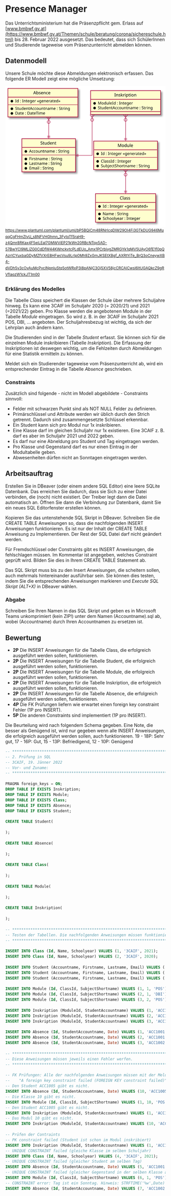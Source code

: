 # Presence Manager

Das Unterrichtsministerium hat die Präsenzpflicht gem. Erlass auf
[www.bmbwf.gv.at](https://www.bmbwf.gv.at/Themen/schule/beratung/corona/sichereschule.html)
bis 28. Februar 2022 ausgesetzt. Das bedeutet, dass sich SchülerInnen und Studierende tageweise
vom Präsenzunterricht abmelden können.

## Datenmodell

Unsere Schule möchte diese Abmeldungen elektronisch erfassen. Das folgende ER Modell zeigt
eine mögliche Umsetzung:

![](04_PresenceManager_Diagramm.svg)
<sup>
https://www.plantuml.com/plantuml/uml/bP5BQiCm48RNrIcqDlW29OI4Fi3GTkDUG946MuqqCgFHmZIvU_s8NFVHGhmn_3FytoTf5raH9-z4Qmr8RKax4F5eiLEal7GMWViEP21kWn20RBcNTqx5AD-57BwYCl9MLiZG0CdDfW44KWnckvtcPLdEUo_Amx1PCrbivgZMRGYk1qMV5UAyO6fE1f0pQAzrICYuxbaGDyMZfVXrE8HFwcVsu9LrIp0Mh9ZxGmJKSEtXBgf_AXRtYiTe_BrQ3oCneywXB4-dVDh5v3cOvAuMcPvclNpnIuStq5otWRxP3I8pANjC3Oj5XV58jcCRCAlCwsl6ltUGAQkcZ9gRVflaozW1ckJT1m00
</sup>
### Erklärung des Modelles

Die Tabelle *Class* speichert die Klassen der Schule über mehrere Schuljahre hinweg. Es kann eine
3CAIF im Schuljahr 2020 (= 2020/21) und 2021 (=2021/22) geben. Pro Klasse werden die angebotenen
Module in der Tabelle *Module* eingetragen. So wird z. B. in der 3CAIF im Schuljahr 2021 POS, DBI,
... angeboten. Der Schuljahresbezug ist wichtig, da sich der Lehrplan auch ändern kann.

Die Studierenden sind in der Tabelle *Student* erfasst. Sie können sich für die einzelnen Module
inskribieren (Tabelle *Inskription*). Die Erfassung der Inskriptionen ist deswegen wichtig, um
die Fehlzeiten durch Abmeldungen für eine Statistik ermitteln zu können. 

Meldet sich ein Studierender tageweise vom Präsenzunterricht ab, wird ein entsprechender Eintrag
in die Tabelle *Absence* geschrieben.

### Constraints

Zusätzlich sind folgende - nicht im Modell abgebildete - Constraints sinnvoll:

- Felder mit schwarzen Punkt sind als NOT NULL Felder zu definieren.
- Primärschlüssel und Attribute werden wir üblich durch den Strich getrennt. Dadurch sind
  zusammengesetzte Schlüssel erkennbar.
- Ein Student kann sich pro Modul nur 1x inskribieren.
- Eine Klasse darf im gleichen Schuljahr nur 1x existieren. Eine 3CAIF z. B. darf es aber im Schuljahr
  2021 und 2022 geben.
- Es darf nur eine Abneldung pro Student und Tag eingetragen werden.
- Pro Klasse und Gegenstand darf es nur einen Eintrag in der Modultabelle geben.
- Abwesenheiten dürfen nicht an Sonntagen eingetragen werden.

## Arbeitsauftrag

Erstellen Sie in DBeaver (oder einem andere SQL Editor) eine leere SQLite Datenbank. Das erreichen
Sie dadurch, dass sie Sich zu einer Datei verbinden, die (noch) nicht existiert. Der Treiber
legt dann die Datei automatisch an. Öffnen Sie dann die Verbindung zur Datenbank, damit Sie ein
neues SQL Editorfenster erstellen können.

Kopieren Sie das untenstehende SQL Skript in DBeaver. Schreiben Sie die CREATE TABLE Anweisungen so,
dass die nachfolgenden INSERT Anweisungen funktionieren. Es ist nur der Inhalt der CREATE TABLE
Anweisung zu Implementieren. Der Rest der SQL Datei darf nicht geändert werden.

Für Fremdschlüssel oder Constraints gibt es INSERT Anweisungen, die fehlschlagen müssen. Im Kommentar
ist angegeben, welches Constraint geprüft wird. Bilden Sie dies in Ihrem CREATE TABLE Statement
ab.

Das SQL Skript muss bis zu den Insert Anweisungen, die scheitern sollen, auch mehrmals hintereinander ausführbar sein. Sie können dies testen, indem Sie die entsprechenden Anweisungen markieren und
*Execute SQL Skript (ALT+X)* in DBeaver wählen.

### Abgabe

Schreiben Sie Ihren Namen in das SQL Skript und geben es in Microsoft Teams unkomprimiert
(kein ZIP!) unter dem Namen (Accountname).sql ab, wobei (Accountname) durch Ihren Accountnamen zu
ersetzen ist.

## Bewertung

- **2P** Die INSERT Anweisungen für die Tabelle Class, die erfolgreich ausgeführt werden sollen, funktionieren.
- **2P** Die INSERT Anweisungen für die Tabelle Student, die erfolgreich ausgeführt werden sollen, funktionieren.
- **2P** Die INSERT Anweisungen für die Tabelle Module, die erfolgreich ausgeführt werden sollen, funktionieren.
- **2P** Die INSERT Anweisungen für die Tabelle Inskription, die erfolgreich ausgeführt werden sollen, funktionieren.
- **2P** Die INSERT Anweisungen für die Tabelle Absence, die erfolgreich ausgeführt werden sollen, funktionieren.
- **4P** Die FK Prüfungen liefern wie erwartet einen foreign key constraint Fehler (1P pro INSERT).
- **5P** Die anderen Constraints sind implementiert (1P pro INSERT).

Die Beurteilung wird nach folgendem Schema gegeben. Eine Note, die besser als Genügend ist, wird
nur gegeben wenn alle INSERT Anweisungen, die erfolgreich ausgeführt werden sollen, auch funktionieren.
19 - 18P: Sehr gut, 17 - 16P: Gut, 15 - 13P: Befriedigend, 12 - 10P: Genügend

```sql
-- *************************************************************************************************
-- 2. Prüfung in SQL
-- 3CAIF, 19. Jänner 2022
-- Vor- und Zuname:
-- *************************************************************************************************

PRAGMA foreign_keys = ON;
DROP TABLE IF EXISTS Inskription;
DROP TABLE IF EXISTS Module;
DROP TABLE IF EXISTS Class;
DROP TABLE IF EXISTS Absence;
DROP TABLE IF EXISTS Student;

CREATE TABLE Student(

);

CREATE TABLE Absence(

);

CREATE TABLE Class(

);

CREATE TABLE Module(

);

CREATE TABLE Inskription(

);

-- *************************************************************************************************
-- Testen der Tabellen. Die nachfolgenden Anweisungen müssen funktionieren.
-- *************************************************************************************************

INSERT INTO Class (Id, Name, Schoolyear) VALUES (1, '3CAIF', 2021);
INSERT INTO Class (Id, Name, Schoolyear) VALUES (2, '3CAIF', 2020);

INSERT INTO Student (Accountname, Firstname, Lastname, Email) VALUES ('ACC1001', 'Firstname1', 'Lastname1', 'mail1@spengergasse.at');
INSERT INTO Student (Accountname, Firstname, Lastname, Email) VALUES ('ACC1002', 'Firstname2', 'Lastname2', 'mail2@spengergasse.at');
INSERT INTO Student (Accountname, Firstname, Lastname, Email) VALUES ('ACC1003', 'Firstname3', 'Lastname3', 'mail3@spengergasse.at');

INSERT INTO Module (Id, ClassId, SubjectShortname) VALUES (1, 1, 'POS');
INSERT INTO Module (Id, ClassId, SubjectShortname) VALUES (2, 1, 'DBI');
INSERT INTO Module (Id, ClassId, SubjectShortname) VALUES (3, 2, 'POS');

INSERT INTO Inskription (ModuleId, StudentAccountname) VALUES (1, 'ACC1001');
INSERT INTO Inskription (ModuleId, StudentAccountname) VALUES (2, 'ACC1001');
INSERT INTO Inskription (ModuleId, StudentAccountname) VALUES (3, 'ACC1002');

INSERT INTO Absence (Id, StudentAccountname, Date) VALUES (1, 'ACC1001', DATETIME('2022-01-18'));
INSERT INTO Absence (Id, StudentAccountname, Date) VALUES (2, 'ACC1001', DATETIME('2022-01-19'));
INSERT INTO Absence (Id, StudentAccountname, Date) VALUES (3, 'ACC1002', DATETIME('2022-01-18'));

-- *************************************************************************************************
-- Diese Anweisungen müssen jeweils einen Fehler werfen.
-- *************************************************************************************************

-- FK Prüfungen: Alle der nachfolgenden Anweisungen müssen mit der Meldung
--    "A foreign key constraint failed (FOREIGN KEY constraint failed)" fehlschlagen
-- Den Student ACC1005 gibt es nicht.
INSERT INTO Absence (Id, StudentAccountname, Date) VALUES (10, 'ACC1005', DATETIME('2022-01-18'));
-- Die Klasse 10 gibt es nicht.
INSERT INTO Module (Id, ClassId, SubjectShortname) VALUES (1, 10, 'POS');
-- Den Student ACC1005 gibt es nicht.
INSERT INTO Inskription (ModuleId, StudentAccountname) VALUES (1, 'ACC1005');
-- Das Modul 10 gibt es nicht.
INSERT INTO Inskription (ModuleId, StudentAccountname) VALUES (10, 'ACC1001');

-- Prüfen der Contraints
-- PK constraint failed (Student ist schon im Modul inskribiert)
INSERT INTO Inskription (ModuleId, StudentAccountname) VALUES (1, 'ACC1001');
-- UNIQUE CONSTRAINT failed (gleiche Klasse im selben Schuljahr)
INSERT INTO Class (Id, Name, Schoolyear) VALUES (4, '3CAIF', 2021);
-- UNIQUE CONSTRAINT failed (gleicher Student am selben Tag)
INSERT INTO Absence (Id, StudentAccountname, Date) VALUES (5, 'ACC1001', DATETIME('2022-01-18'));
-- UNIQUE CONSTRAINT failed (gleicher Gegenstand in der selben Klasse als Modul)
INSERT INTO Module (Id, ClassId, SubjectShortname) VALUES (6, 1, 'POS');
-- CONSTRAINT error: Tag ist ein Sonntag. Hinweis: STRFTIME('%w',Date) liefert 0 an einem Sonntag.
INSERT INTO Absence (Id, StudentAccountname, Date) VALUES (7, 'ACC1002', DATETIME('2022-01-23'));
```

